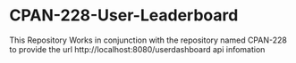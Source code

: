 # CPAN-228-User-Leaderboard
This Repository Works in conjunction with the repository named CPAN-228 to provide the url http://localhost:8080/userdashboard api infomation
